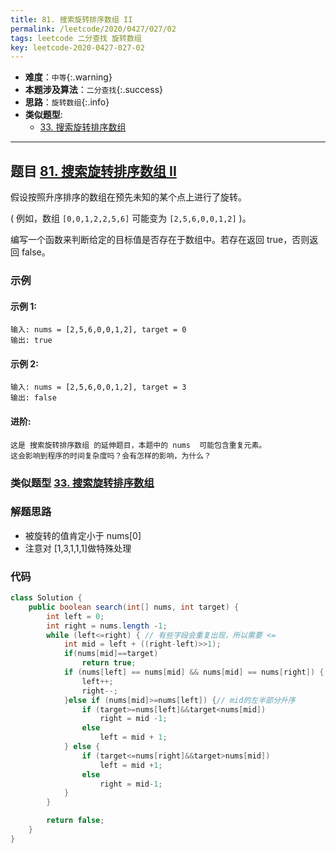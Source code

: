 ```yaml
---
title: 81. 搜索旋转排序数组 II
permalink: /leetcode/2020/0427/027/02
tags: leetcode 二分查找 旋转数组
key: leetcode-2020-0427-027-02
---
```

- __难度__：`中等`{:.warning}
- __本题涉及算法__：`二分查找`{:.success}
- __思路__：`旋转数组`{:.info}
- __类似题型__:
  - [33. 搜索旋转排序数组](/leetcode/2020/0427/027/01)

---

## 题目 [81. 搜索旋转排序数组 II](https://leetcode-cn.com/problems/search-in-rotated-sorted-array-ii/)
假设按照升序排序的数组在预先未知的某个点上进行了旋转。

( 例如，数组 `[0,0,1,2,2,5,6]` 可能变为 `[2,5,6,0,0,1,2]` )。

编写一个函数来判断给定的目标值是否存在于数组中。若存在返回 true，否则返回 false。

### 示例
#### 示例 1:
```
输入: nums = [2,5,6,0,0,1,2], target = 0
输出: true
```
#### 示例 2:
```
输入: nums = [2,5,6,0,0,1,2], target = 3
输出: false
```
#### 进阶:
```
这是 搜索旋转排序数组 的延伸题目，本题中的 nums  可能包含重复元素。
这会影响到程序的时间复杂度吗？会有怎样的影响，为什么？
```

### 类似题型 [33. 搜索旋转排序数组](/leetcode/2020/0427/027/01)


### 解题思路
- 被旋转的值肯定小于 nums[0]
- 注意对 [1,3,1,1,1]做特殊处理

### 代码

```java
class Solution {
    public boolean search(int[] nums, int target) {
        int left = 0;
        int right = nums.length -1;
        while (left<=right) { // 有些字段会重复出现，所以需要 <=
            int mid = left + ((right-left)>>1);
            if(nums[mid]==target)
                return true;
            if (nums[left] == nums[mid] && nums[mid] == nums[right]) { // 对数组如 [1,3,1,1,1]做特殊处理
                left++;
                right--;
            }else if (nums[mid]>=nums[left]) {// mid的左半部分升序
                if (target>=nums[left]&&target<nums[mid])
                    right = mid -1;
                else
                    left = mid + 1;
            } else {
                if (target<=nums[right]&&target>nums[mid])
                    left = mid +1;
                else
                    right = mid-1;
            }
        }

        return false;
    }
}
```
